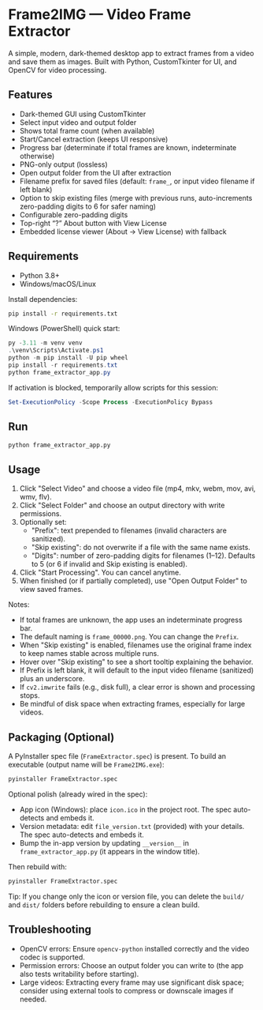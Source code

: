 # Frame2IMG — Video Frame Extractor

A simple, modern, dark-themed desktop app to extract frames from a video and save them as images.
Built with Python, CustomTkinter for UI, and OpenCV for video processing.

## Features

- Dark-themed GUI using CustomTkinter
- Select input video and output folder
- Shows total frame count (when available)
- Start/Cancel extraction (keeps UI responsive)
- Progress bar (determinate if total frames are known, indeterminate otherwise)
- PNG-only output (lossless)
- Open output folder from the UI after extraction
- Filename prefix for saved files (default: `frame_`, or input video filename if left blank)
- Option to skip existing files (merge with previous runs, auto-increments zero-padding digits to 6 for safer naming)
- Configurable zero-padding digits
- Top-right “?” About button with View License
- Embedded license viewer (About → View License) with fallback

## Requirements

- Python 3.8+
- Windows/macOS/Linux

Install dependencies:

```bash
pip install -r requirements.txt
```

Windows (PowerShell) quick start:

```powershell
py -3.11 -m venv venv
.\venv\Scripts\Activate.ps1
python -m pip install -U pip wheel
pip install -r requirements.txt
python frame_extractor_app.py
```

If activation is blocked, temporarily allow scripts for this session:

```powershell
Set-ExecutionPolicy -Scope Process -ExecutionPolicy Bypass
```

## Run

```bash
python frame_extractor_app.py
```

## Usage

1. Click "Select Video" and choose a video file (mp4, mkv, webm, mov, avi, wmv, flv).
2. Click "Select Folder" and choose an output directory with write permissions.
3. Optionally set:
   - "Prefix": text prepended to filenames (invalid characters are sanitized).
   - "Skip existing": do not overwrite if a file with the same name exists.
   - "Digits": number of zero-padding digits for filenames (1–12). Defaults to 5 (or 6 if invalid and Skip existing is enabled).
4. Click "Start Processing". You can cancel anytime.
5. When finished (or if partially completed), use "Open Output Folder" to view saved frames.

Notes:

- If total frames are unknown, the app uses an indeterminate progress bar.
- The default naming is `frame_00000.png`. You can change the `Prefix`.
- When "Skip existing" is enabled, filenames use the original frame index to keep names stable across multiple runs.
- Hover over "Skip existing" to see a short tooltip explaining the behavior.
- If Prefix is left blank, it will default to the input video filename (sanitized) plus an underscore.
- If `cv2.imwrite` fails (e.g., disk full), a clear error is shown and processing stops.
- Be mindful of disk space when extracting frames, especially for large videos.

## Packaging (Optional)

A PyInstaller spec file (`FrameExtractor.spec`) is present. To build an executable (output name will be `Frame2IMG.exe`):

```bash
pyinstaller FrameExtractor.spec
```

Optional polish (already wired in the spec):

- App icon (Windows): place `icon.ico` in the project root. The spec auto-detects and embeds it.
- Version metadata: edit `file_version.txt` (provided) with your details. The spec auto-detects and embeds it.
- Bump the in-app version by updating `__version__` in `frame_extractor_app.py` (it appears in the window title).

Then rebuild with:

```bash
pyinstaller FrameExtractor.spec
```

Tip: If you change only the icon or version file, you can delete the `build/` and `dist/` folders before rebuilding to ensure a clean build.

## Troubleshooting

- OpenCV errors: Ensure `opencv-python` installed correctly and the video codec is supported.
- Permission errors: Choose an output folder you can write to (the app also tests writability before starting).
- Large videos: Extracting every frame may use significant disk space; consider using external tools to compress or downscale images if needed.
